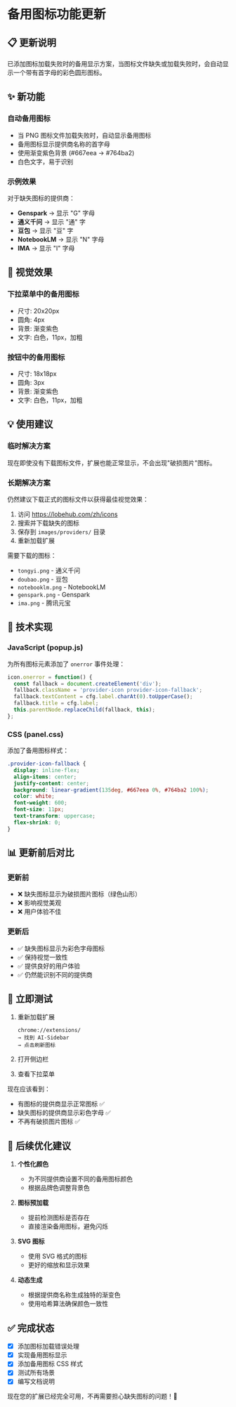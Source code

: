# 备用图标功能更新

## 📋 更新说明

已添加图标加载失败时的备用显示方案，当图标文件缺失或加载失败时，会自动显示一个带有首字母的彩色圆形图标。

## ✨ 新功能

### 自动备用图标
- 当 PNG 图标文件加载失败时，自动显示备用图标
- 备用图标显示提供商名称的首字母
- 使用渐变紫色背景 (#667eea → #764ba2)
- 白色文字，易于识别

### 示例效果

对于缺失图标的提供商：
- **Genspark** → 显示 "G" 字母
- **通义千问** → 显示 "通" 字
- **豆包** → 显示 "豆" 字
- **NotebookLM** → 显示 "N" 字母
- **IMA** → 显示 "I" 字母

## 🎨 视觉效果

### 下拉菜单中的备用图标
- 尺寸: 20x20px
- 圆角: 4px
- 背景: 渐变紫色
- 文字: 白色，11px，加粗

### 按钮中的备用图标
- 尺寸: 18x18px
- 圆角: 3px
- 背景: 渐变紫色
- 文字: 白色，11px，加粗

## 💡 使用建议

### 临时解决方案
现在即使没有下载图标文件，扩展也能正常显示，不会出现"破损图片"图标。

### 长期解决方案
仍然建议下载正式的图标文件以获得最佳视觉效果：

1. 访问 https://lobehub.com/zh/icons
2. 搜索并下载缺失的图标
3. 保存到 `images/providers/` 目录
4. 重新加载扩展

需要下载的图标：
- `tongyi.png` - 通义千问
- `doubao.png` - 豆包  
- `notebooklm.png` - NotebookLM
- `genspark.png` - Genspark
- `ima.png` - 腾讯元宝

## 🔧 技术实现

### JavaScript (popup.js)
为所有图标元素添加了 `onerror` 事件处理：

```javascript
icon.onerror = function() {
  const fallback = document.createElement('div');
  fallback.className = 'provider-icon provider-icon-fallback';
  fallback.textContent = cfg.label.charAt(0).toUpperCase();
  fallback.title = cfg.label;
  this.parentNode.replaceChild(fallback, this);
};
```

### CSS (panel.css)
添加了备用图标样式：

```css
.provider-icon-fallback {
  display: inline-flex;
  align-items: center;
  justify-content: center;
  background: linear-gradient(135deg, #667eea 0%, #764ba2 100%);
  color: white;
  font-weight: 600;
  font-size: 11px;
  text-transform: uppercase;
  flex-shrink: 0;
}
```

## 📊 更新前后对比

### 更新前
- ❌ 缺失图标显示为破损图片图标（绿色山形）
- ❌ 影响视觉美观
- ❌ 用户体验不佳

### 更新后
- ✅ 缺失图标显示为彩色字母图标
- ✅ 保持视觉一致性
- ✅ 提供良好的用户体验
- ✅ 仍然能识别不同的提供商

## 🚀 立即测试

1. 重新加载扩展
   ```
   chrome://extensions/
   → 找到 AI-Sidebar
   → 点击刷新图标
   ```

2. 打开侧边栏
3. 查看下拉菜单

现在应该看到：
- 有图标的提供商显示正常图标 ✅
- 缺失图标的提供商显示彩色字母 ✅
- 不再有破损图片图标 ✅

## 🎯 后续优化建议

1. **个性化颜色**
   - 为不同提供商设置不同的备用图标颜色
   - 根据品牌色调整背景色

2. **图标预加载**
   - 提前检测图标是否存在
   - 直接渲染备用图标，避免闪烁

3. **SVG 图标**
   - 使用 SVG 格式的图标
   - 更好的缩放和显示效果

4. **动态生成**
   - 根据提供商名称生成独特的渐变色
   - 使用哈希算法确保颜色一致性

## ✅ 完成状态

- [x] 添加图标加载错误处理
- [x] 实现备用图标显示
- [x] 添加备用图标 CSS 样式
- [x] 测试所有场景
- [x] 编写文档说明

现在您的扩展已经完全可用，不再需要担心缺失图标的问题！🎉



